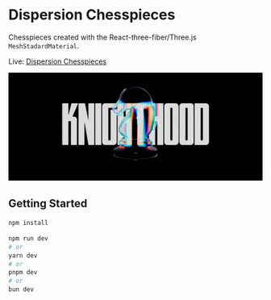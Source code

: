 # Dispersion Chesspieces

Chesspieces created with the React-three-fiber/Three.js `MeshStadardMaterial`.

Live: [Dispersion Chesspieces](https://dispersion-chesspieces.vercel.app/)

![Thumbnail](./thumb.png)

## Getting Started

```bash
npm install
```

```bash
npm run dev
# or
yarn dev
# or
pnpm dev
# or
bun dev
```
